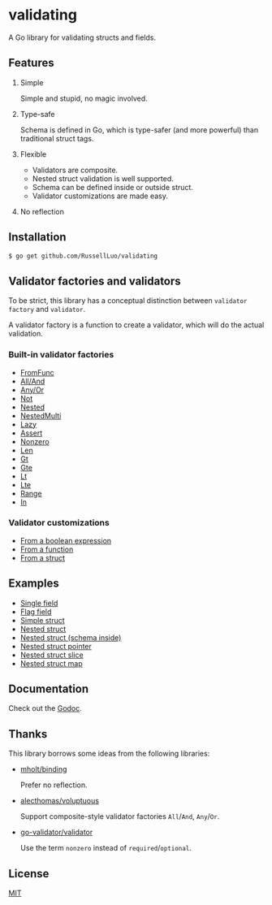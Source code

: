 # validating

A Go library for validating structs and fields.


## Features

1. Simple

    Simple and stupid, no magic involved.

2. Type-safe

    Schema is defined in Go, which is type-safer (and more powerful) than traditional struct tags.

3. Flexible

    - Validators are composite.
    - Nested struct validation is well supported.
    - Schema can be defined inside or outside struct.
    - Validator customizations are made easy.

4. No reflection


## Installation


```bash
$ go get github.com/RussellLuo/validating
```


## Validator factories and validators

To be strict, this library has a conceptual distinction between `validator factory` and `validator`.

A validator factory is a function to create a validator, which will do the actual validation.

### Built-in validator factories

- [FromFunc](https://godoc.org/github.com/RussellLuo/validating#FromFunc)
- [All/And](https://godoc.org/github.com/RussellLuo/validating#All)
- [Any/Or](https://godoc.org/github.com/RussellLuo/validating#All)
- [Not](https://godoc.org/github.com/RussellLuo/validating#Not)
- [Nested](https://godoc.org/github.com/RussellLuo/validating#Nested)
- [NestedMulti](https://godoc.org/github.com/RussellLuo/validating#NestedMulti)
- [Lazy](https://godoc.org/github.com/RussellLuo/validating#Lazy)
- [Assert](https://godoc.org/github.com/RussellLuo/validating#Assert)
- [Nonzero](https://godoc.org/github.com/RussellLuo/validating#Nonzero)
- [Len](https://godoc.org/github.com/RussellLuo/validating#Len)
- [Gt](https://godoc.org/github.com/RussellLuo/validating#Gt)
- [Gte](https://godoc.org/github.com/RussellLuo/validating#Gte)
- [Lt](https://godoc.org/github.com/RussellLuo/validating#Lt)
- [Lte](https://godoc.org/github.com/RussellLuo/validating#Lte)
- [Range](https://godoc.org/github.com/RussellLuo/validating#Range)
- [In](https://godoc.org/github.com/RussellLuo/validating#In)

### Validator customizations

- [From a boolean expression](examples/nested-struct-pointer/main.go#L24)
- [From a function](examples/customizations/main.go#L32-L34)
- [From a struct](examples/customizations/main.go#L22-L26)


## Examples

- [Single field](example_single-field_test.go)
- [Flag field](example_flag-field_test.go)
- [Simple struct](example_simple-struct_test.go)
- [Nested struct](examples/nested-struct/main.go)
- [Nested struct (schema inside)](examples/nested-struct-schema-inside/main.go)
- [Nested struct pointer](examples/nested-struct-pointer/main.go)
- [Nested struct slice](examples/nested-struct-slice/main.go)
- [Nested struct map](examples/nested-struct-map/main.go)


## Documentation

Check out the [Godoc][1].


## Thanks

This library borrows some ideas from the following libraries:

- [mholt/binding][2]

    Prefer no reflection.

- [alecthomas/voluptuous][3]

    Support composite-style validator factories `All`/`And`, `Any`/`Or`.

- [go-validator/validator][4]

    Use the term `nonzero` instead of `required`/`optional`.


## License

[MIT][5]


[1]: https://godoc.org/github.com/RussellLuo/validating
[2]: https://github.com/mholt/binding
[3]: https://github.com/alecthomas/voluptuous
[4]: https://github.com/go-validator/validator
[5]: http://opensource.org/licenses/MIT
